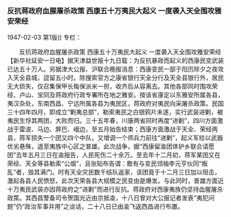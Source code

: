 ### 反抗蒋政府血腥屠杀政策  西康五十万夷民大起义  一度袭入天全围攻雅安荣经

1947-02-03
第1版()
专栏：

　　反抗蒋政府血腥屠杀政策
    西康五十万夷民大起义
    一度袭入天全围攻雅安荣经
    【新华社延安一日电】据天津益世报十九日载：为反抗暴政而起义的西康民变武装已达五十万人。另据津大公报、沪联合晚报消息：西康变民一部于阳历除夕之夜攻入天全县城，逗留五小时。除搜索官方之康省银行天全分行及天全县银行外，居民无大损失，仅召集保甲长每保派米一担，收齐后从容离去。其他各部同时围攻荣经、卢山、宝同及蒋政府行政专署所在地之雅安。按该省康定以东雅安所属各县，夷汉杂处，东南西昌、宁远所属各县为夷民区，蒋政府对夷民向采屠杀政策。民国三十四年四月，即成立“剿夷总部”，勒索夷民之白银鸦片未遂，实行武装进剿，被夷民生俘其两团，大败而归。三十五年春，川康两省同时再度“进剿”，四川方面激战于雷波、马边、屏巴、峨边，至五月始告结束；西康方面激战于天全、荣经两县，蒋军损失一个团又四个中队，又增调一个师兵力前往“进剿”，起义军给以武器优劣悬殊，退至夷族中心区之普雄。此次战争，据“西康留渝团体护乡联合请愿团”去年五月三日在渝报告，人民死伤二十余万。至去年十二月初，蒋军某团又在荣经、天全等县勒索“公烟”，且张贴布告谓：敢有与变民领袖李元亨伙同“叛乱”者，毁其满门。时有天全灾民数千结队返家，该团竟于十二月三日加以阻击，激起各县人民愤怒，此次天荣各县大规模之民变由是爆发。与此同时，普雄方面近十万夷民武装亦因蒋政府之“进剿”而进行反抗。蒋政府对西康夷族仍坚持血腥屠杀政策。其西昌警备司令贺国光近由京抵渝，十八日曾对大公报记者发表“夷犯问题”仍“政治军事并用”之谈话，二十八日已由渝飞返西昌进行布置。
